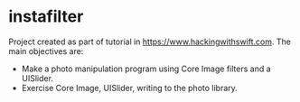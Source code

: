 # instafilter

Project created as part of tutorial in https://www.hackingwithswift.com. The main objectives are:

 - Make a photo manipulation program using Core Image filters and a UISlider.
 - Exercise Core Image, UISlider, writing to the photo library.


